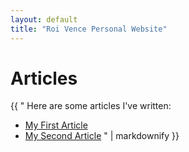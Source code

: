```yaml
---
layout: default
title: "Roi Vence Personal Website"
---
```


# Articles

{{ "
Here are some articles I've written:

- [My First Article](articles/thesisnn.md)
- [My Second Article](articles/idis.md)
" | markdownify }}

</main>
